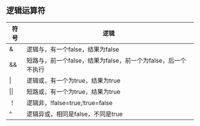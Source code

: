 ## 逻辑运算符

| 符号 | 逻辑                                                         |
| ---- | ------------------------------------------------------------ |
| &    | 逻辑与，有一个false，结果为false                             |
| &&   | 短路与，前一个false，结果为false，前一个为false，后一个不执行 |
| \|   | 逻辑或，有一个为true，结果为true                             |
| \|\| | 短路或，有一个为true，结果为true                             |
| ！   | 逻辑非，!false=true,!true=false                              |
| ^    | 逻辑异或，相同是false，不同是true                            |

